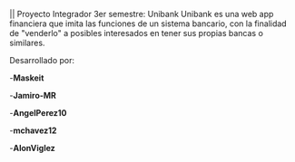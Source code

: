 || Proyecto Integrador 3er semestre: Unibank
Unibank es una web app financiera que imita las funciones de un sistema bancario, con la finalidad de "venderlo" a posibles interesados en tener sus propias bancas o similares.

Desarrollado por:

-**Maskeit**

-**Jamiro-MR**

-**AngelPerez10**

-**mchavez12**

-**AlonViglez**
